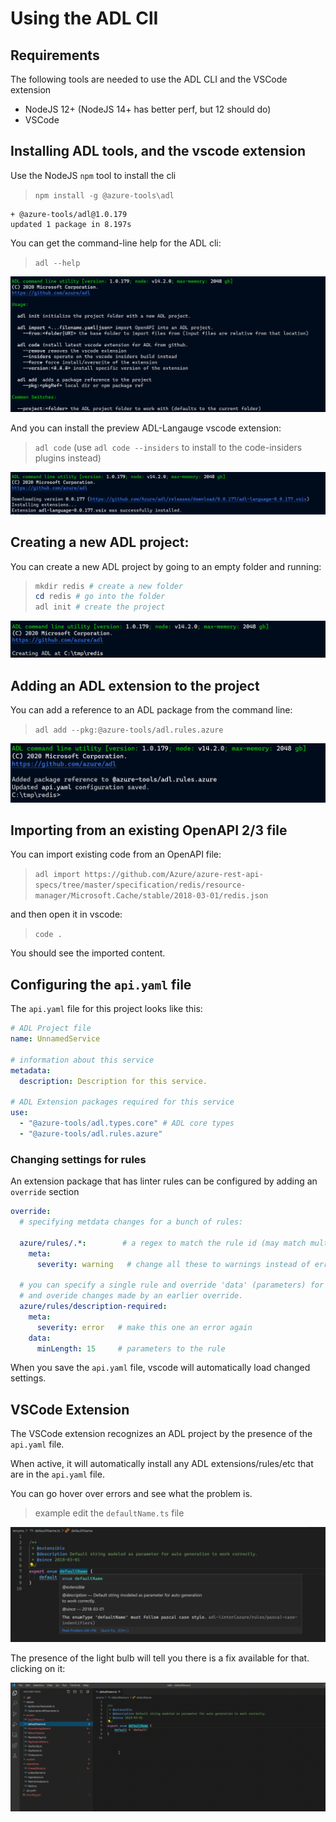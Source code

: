 # Using the ADL ClI

## Requirements

The following tools are needed to use the ADL CLI and the VSCode extension

  - NodeJS 12+ (NodeJS 14+ has better perf, but 12 should do)
  - VSCode 

## Installing ADL tools, and the vscode extension
Use the NodeJS `npm` tool to install the cli

> `npm install -g @azure-tools\adl`

``` text
+ @azure-tools/adl@1.0.179
updated 1 package in 8.197s
```

You can get the command-line help for the ADL cli:

> `adl --help`

![adl help](./help.png)

And you can install the preview ADL-Langauge vscode extension:
> `adl code` (use `adl code --insiders` to install to the code-insiders plugins instead)

![adl code](./code.png)


## Creating a new ADL project:

You can create a new ADL project by going to an empty folder and running:

> ``` powershell
> mkdir redis # create a new folder
> cd redis # go into the folder
> adl init # create the project
> ```

![adl init](./init.png)

## Adding an ADL extension to the project

You can add a reference to an ADL package from the command line:

> `adl add --pkg:@azure-tools/adl.rules.azure` 

![adl add](./add-package.png)

## Importing from an existing OpenAPI 2/3 file

You can import existing code from an OpenAPI file:

> `adl import https://github.com/Azure/azure-rest-api-specs/tree/master/specification/redis/resource-manager/Microsoft.Cache/stable/2018-03-01/redis.json`

and then open it in vscode:

> `code . `

You should see the imported content.


## Configuring the `api.yaml` file 

The `api.yaml` file for this project looks like this:

``` yaml
# ADL Project file
name: UnnamedService

# information about this service
metadata:
  description: Description for this service.

# ADL Extension packages required for this service
use:
  - "@azure-tools/adl.types.core" # ADL core types 
  - "@azure-tools/adl.rules.azure"

```

### Changing settings for rules

An extension package that has linter rules can be configured by adding an `override` section

``` yaml
override: 
  # specifying metdata changes for a bunch of rules: 

  azure/rules/.*:        # a regex to match the rule id (may match multiple rules)
    meta:
      severity: warning   # change all these to warnings instead of errors

  # you can specify a single rule and override 'data' (parameters) for the rule 
  # and overide changes made by an earlier override.
  azure/rules/description-required: 
    meta: 
      severity: error   # make this one an error again
    data: 
      minLength: 15     # parameters to the rule 

```

When you save the `api.yaml` file, vscode will automatically load changed settings.



## VSCode Extension

The VSCode extension recognizes an ADL project by the presence of the `api.yaml` file.

When active, it will automatically install any ADL extensions/rules/etc that are in the `api.yaml` file.

You can go hover over errors and see what the problem is.

> example edit the `defaultName.ts` file

![adl add](./code1.png)

The presence of the light bulb will tell you there is a fix available for that. clicking on it:

![adl add](./media2.gif)

